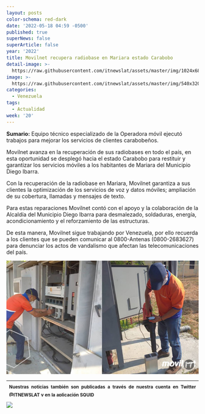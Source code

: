 ```yaml
---
layout: posts
color-schema: red-dark
date: '2022-05-18 04:59 -0500'
published: true
superNews: false
superArticle: false
year: '2022'
title: Movilnet recupera radiobase en Mariara estado Carabobo
detail-image: >-
  https://raw.githubusercontent.com/itnewslat/assets/master/img/1024x680/Movilnet-Andina-g.jpg
image: >-
  https://raw.githubusercontent.com/itnewslat/assets/master/img/540x320/Movilnet-Andina-p.jpg
categories:
  - Venezuela
tags:
  - Actualidad
week: '20'
---
```

**Sumario:** Equipo técnico especializado de la Operadora móvil ejecutó trabajos para mejorar los servicios de  clientes carabobeños.

Movilnet avanza en la recuperación de sus radiobases en todo el país, en esta oportunidad se desplegó hacia el estado Carabobo para restituir y garantizar los servicios móviles a los habitantes de Mariara del Municipio Diego Ibarra.

Con la recuperación de la  radiobase en Mariara, Movilnet garantiza a sus clientes la optimización de los servicios de voz y datos móviles; ampliación de su cobertura, llamadas y mensajes de texto.

Para estas reparaciones Movilnet contó con el apoyo y la colaboración de la Alcaldía del Municipio Diego Ibarra para desmalezado, soldaduras, energía, acondicionamiento y el reforzamiento de las estructuras.

De esta manera, Movilnet sigue trabajando por Venezuela, por ello recuerda a los clientes que se pueden comunicar al 0800-Antenas (0800-2683627) para denunciar los actos de vandalismo que afectan las telecomunicaciones del país.

![](https://raw.githubusercontent.com/itnewslat/assets/master/img/540x320/Movilnet-Andina-p.jpg)

<table style="height: 42px;" width="569">
<tbody>
<tr>
<td style="text-align: justify;"><sub><strong>Nuestras noticias también son publicadas a través de nuestra cuenta en Twitter <a href="https://twitter.com/itnewslat?lang=es">@ITNEWSLAT</a> y en la aplicación <a href="https://squidapp.co/en/">SQUID</a></strong></sub></td>
</tr>
</tbody>
</table>

<img src="https://tracker.metricool.com/c3po.jpg?hash=56f88a41e39ab42c063cc51676587a04"/>